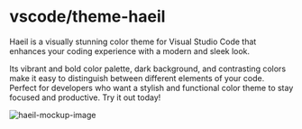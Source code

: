 
# vscode/theme-haeil

Haeil is a visually stunning color theme for Visual Studio Code that enhances your coding experience with a modern and sleek look. 

Its vibrant and bold color palette, dark background, and contrasting colors make it easy to distinguish between different elements of your code. Perfect for developers who want a stylish and functional color theme to stay focused and productive. Try it out today!




![haeil-mockup-image](https://cdn.discordapp.com/attachments/503236755349176361/1095719523786690761/Mockup.png)